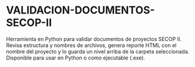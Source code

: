 # VALIDACION-DOCUMENTOS-SECOP-II
Herramienta en Python para validar documentos de proyectos SECOP II. Revisa estructura y nombres de archivos, genera reporte HTML con el nombre del proyecto y lo guarda un nivel arriba de la carpeta seleccionada. Disponible para usar en Python o como ejecutable (.exe).
